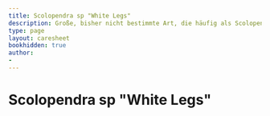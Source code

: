 ```yaml
---
title: Scolopendra sp "White Legs"
description: Große, bisher nicht bestimmte Art, die häufig als Scolopendra gigantea angeboten wird.
type: page
layout: caresheet
bookhidden: true
author:
- 
---
```

# Scolopendra sp "White Legs"